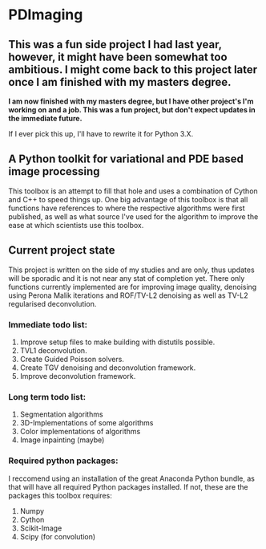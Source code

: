 # PDImaging
## This was a fun side project I had last year, however, it might have been somewhat too ambitious. I might come back to this project later once I am finished with my masters degree.

**I am now finished with my masters degree, but I have other project's I'm working on and a job. This was a fun project, but don't expect updates in the immediate future.**

If I ever pick this up, I'll have to rewrite it for Python 3.X.

## A Python toolkit for variational and PDE based image processing
This toolbox is an attempt to fill that hole and uses a combination of Cython and C++ to speed things up. One big advantage of this toolbox is that all functions have references to where the respective algorithms were first published, as well as what source I've used for the algorithm to improve the ease at which scientists use this toolbox.

## Current project state
This project is written on the side of my studies and are only, thus updates will be sporadic and it is not near any stat of completion yet. There only functions currently implemented are for improving image quality, denoising using Perona Malik iterations and ROF/TV-L2 denoising as well as TV-L2 regularised deconvolution.

### Immediate todo list:
1. Improve setup files to make building with distutils possible.
2. TVL1 deconvolution.
3. Create Guided Poisson solvers.
4. Create TGV denoising and deconvolution framework.
5. Improve deconvolution framework.

### Long term todo list:
1. Segmentation algorithms
2. 3D-Implementations of some algorithms
3. Color implementations of algorithms
4. Image inpainting (maybe)

### Required python packages:
I reccomend using an installation of the great Anaconda Python bundle, as that will have all required Python packages installed. If not, these are the packages this toolbox requires:

1. Numpy
2. Cython
3. Scikit-Image
4. Scipy (for convolution)

